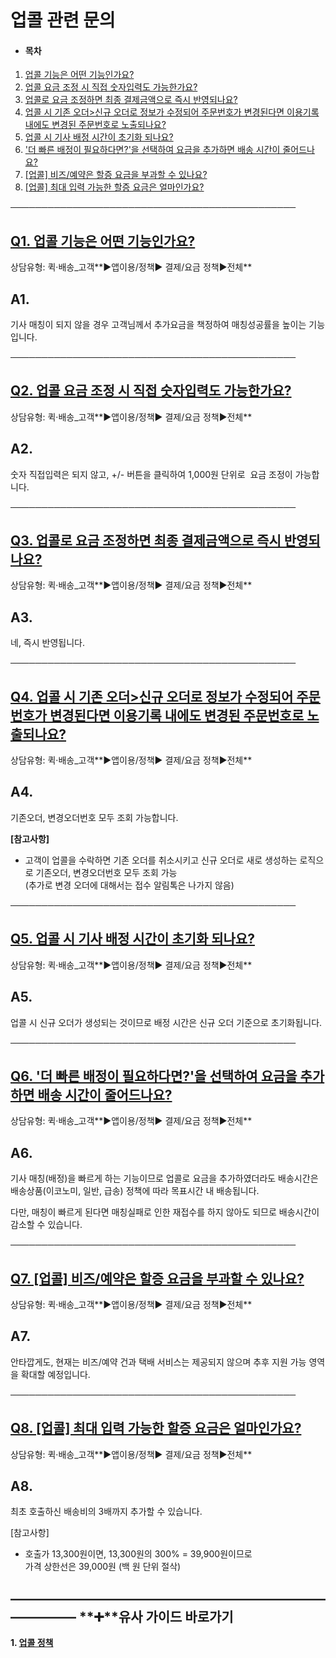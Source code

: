 # 업콜 관련 문의

* #### **목차**

1. [업콜 기능은 어떤 기능인가요?](#01HRXDX3YD1HHDJMZM9BGB0JQJ)
2. [업콜 요금 조정 시 직접 숫자입력도 가능한가요?](#01HWPXKYDYDMWERBZ684493D2J)
3. [업콜로 요금 조정하면 최종 결제금액으로 즉시 반영되나요?](#01HWPXN0T2B5BCP232PC132PX7)
4. [업콜 시 기존 오더>신규 오더로 정보가 수정되어 주문번호가 변경된다면 이용기록 내에도 변경된 주문번호로 노출되나요?](#01HWPXNKK542EBQ89ZY1FWR07N)
5. [업콜 시 기사 배정 시간이 초기화 되나요?](#01HWPXPX8GRSKS7KWPTX1BMFJX)
6. ['더 빠른 배정이 필요하다면?'을 선택하여 요금을 추가하면 배송 시간이 줄어드나요?](#01HWPXQK4RQ67GYBFK6SXK6CGG)
7. [[업콜] 비즈/예약은 할증 요금을 부과할 수 있나요?](#01HWPY2SNK26MB8FS0P5A0EXTR)
8. [[업콜] 최대 입력 가능한 할증 요금은 얼마인가요?](#01HWPY3F45XX3V73X73FV2SV6K)

──────────────────────────────────────────────

[**Q1. 업콜 기능은 어떤 기능인가요?**](#h_01JD8V7FSHMHSA9PCR6VJMHYY7)
---------------------------------------------------------

상담유형: 퀵·배송\_고객**▶앱이용/정책▶ 결제/요금 정책▶전체**

**A1.**
-------

기사 매칭이 되지 않을 경우 고객님께서 추가요금을 책정하여 매칭성공률을 높이는 기능입니다.

──────────────────────────────────────────────

[**Q2. 업콜 요금 조정 시 직접 숫자입력도 가능한가요?**](#h_01JD8V7FSHMHSA9PCR6VJMHYY7)
-------------------------------------------------------------------

상담유형: 퀵·배송\_고객**▶앱이용/정책▶ 결제/요금 정책▶전체**

**A2.**
-------

숫자 직접입력은 되지 않고, +/- 버튼을 클릭하여 1,000원 단위로  요금 조정이 가능합니다.

──────────────────────────────────────────────

[**Q3. 업콜로 요금 조정하면 최종 결제금액으로 즉시 반영되나요?**](#h_01JD8V7FSHMHSA9PCR6VJMHYY7)
------------------------------------------------------------------------

상담유형: 퀵·배송\_고객**▶앱이용/정책▶ 결제/요금 정책▶전체**

**A3.**
-------

네, 즉시 반영됩니다.

──────────────────────────────────────────────

[**Q4. 업콜 시 기존 오더>신규 오더로 정보가 수정되어 주문번호가 변경된다면 이용기록 내에도 변경된 주문번호로 노출되나요?**](#h_01JD8V7FSHMHSA9PCR6VJMHYY7)
---------------------------------------------------------------------------------------------------------

상담유형: 퀵·배송\_고객**▶앱이용/정책▶ 결제/요금 정책▶전체**

**A4.**
-------

기존오더, 변경오더번호 모두 조회 가능합니다.

**[참고사항]**

* 고객이 업콜을 수락하면 기존 오더를 취소시키고 신규 오더로 새로 생성하는 로직으로 기존오더, 변경오더번호 모두 조회 가능  
  (추가로 변경 오더에 대해서는 접수 알림톡은 나가지 않음)

──────────────────────────────────────────────

[**Q5. 업콜 시 기사 배정 시간이 초기화 되나요?**](#h_01JD8V7FSHMHSA9PCR6VJMHYY7)
----------------------------------------------------------------

상담유형: 퀵·배송\_고객**▶앱이용/정책▶ 결제/요금 정책▶전체**

**A5.**
-------

업콜 시 신규 오더가 생성되는 것이므로 배정 시간은 신규 오더 기준으로 초기화됩니다.

──────────────────────────────────────────────

[**Q6. '더 빠른 배정이 필요하다면?'을 선택하여 요금을 추가하면 배송 시간이 줄어드나요?**](#h_01JD8V7FSHMHSA9PCR6VJMHYY7)
---------------------------------------------------------------------------------------

상담유형: 퀵·배송\_고객**▶앱이용/정책▶ 결제/요금 정책▶전체**

**A6.**
-------

기사 매칭(배정)을 빠르게 하는 기능이므로 업콜로 요금을 추가하였더라도 배송시간은 배송상품(이코노미, 일반, 급송) 정책에 따라 목표시간 내 배송됩니다.

다만, 매칭이 빠르게 된다면 매칭실패로 인한 재접수를 하지 않아도 되므로 배송시간이  감소할 수 있습니다.

──────────────────────────────────────────────

[**Q7. [업콜] 비즈/예약은 할증 요금을 부과할 수 있나요?**](#h_01JD8V7FSHMHSA9PCR6VJMHYY7)
----------------------------------------------------------------------

상담유형: 퀵·배송\_고객**▶앱이용/정책▶ 결제/요금 정책▶전체**

**A7.**
-------

안타깝게도, 현재는 비즈/예약 건과 택배 서비스는 제공되지 않으며 추후 지원 가능 영역을 확대할 예정입니다.

──────────────────────────────────────────────

[**Q8. [업콜] 최대 입력 가능한 할증 요금은 얼마인가요?**](#h_01JD8V7FSHMHSA9PCR6VJMHYY7)
---------------------------------------------------------------------

상담유형: 퀵·배송\_고객**▶앱이용/정책▶ 결제/요금 정책▶전체**

**A8.**
-------

최초 호출하신 배송비의 3배까지 추가할 수 있습니다.

[참고사항]

* 호출가 13,300원이면, 13,300원의 300% = 39,900원이므로   
  가격 상한선은 39,000원 (백 원 단위 절삭)

**―****―****―****―****―****―****―****―****―****―****―****―****―****―****―****―****―****―****―****―****―****―****―****―****―****―****―****―****―** **➕****유사 가이드 바로가기**
----------------------------------------------------------------------------------------------------------------------------------------------------------------------

**1. [업콜 정책](https://kakaomobilitysupport.zendesk.com/hc/ko/articles/34282231920281-%EC%97%85%EC%BD%9C-%EC%A0%95%EC%B1%85)**
